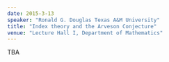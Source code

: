 ```yaml
---
date: 2015-3-13
speaker: "Ronald G. Douglas Texas A&M University"
title: "Index theory and the Arveson Conjecture"
venue: "Lecture Hall I, Department of Mathematics"
---
```

TBA
